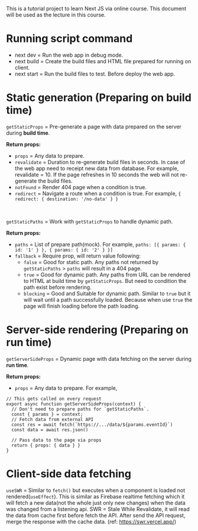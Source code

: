 This is a tutorial project to learn Next JS via online course. This document will be used as the lecture in this course.

# Running script command

- next dev = Run the web app in debug mode.
- next build = Create the build files and HTML file prepared for running on client.
- next start = Run the build files to test. Before deploy the web app.

# Static generation (Preparing on build time)

`getStaticProps` = Pre-generate a page with data prepared on the server during <b>build time</b>.

<b>Return props:</b>

- `props` = Any data to prepare.
- `revalidate` = Duration to re-generate build files in seconds. In case of the web app need to receipt new data from database.
  For example, revalidate = 10. If the page refreshes in 10 seconds the web will not re-generate the build files.
- `notFound` = Render 404 page when a condition is true.
- `redirect` = Navigate a route when a condition is true. For example, `{ redirect: { destination: '/no-data' } }`

<br/>

`getStaticPaths` = Work with `getStaticProps` to handle dynamic path.

<b>Return props:</b>

- `paths` = List of prepare path(mock). For example, `paths: [{ params: { id: '1' } }, { params: { id: '2' } }]`
- `fallback` = Require prop, will return value following:
  - `false` = Good for static path. Any paths not returned by `getStaticPaths` > `paths` will result in a 404 page.
  - `true` = Good for dynamic path. Any paths from URL can be rendered to HTML at build time by `getStaticProps`. But need to condition the path exist before rendering.
  - `blocking` = Good and Suitable for dynamic path. Similar to `true` but it will wait until a path successfully loaded. Because when use `true` the page will finish loading before the path loading.

# Server-side rendering (Preparing on run time)

`getServerSideProps` = Dynamic page with data fetching on the server during <b>run time</b>.

<b>Return props:</b>

- `props` = Any data to prepare.
  For example,

```
// This gets called on every request
export async function getServerSideProps(context) {
  // Don't need to prepare paths for `getStaticPaths`.
  const { params } = context;
  // Fetch data from external API
  const res = await fetch(`https://.../data/${params.eventId}`)
  const data = await res.json()

  // Pass data to the page via props
  return { props: { data } }
}
```

# Client-side data fetching

`useSWR` = Similar to `fetch()` but executes when a component is loaded not rendered(`useEffect`). This is similar as Firebase realtime fetching which it will fetch a new data(not the whole just only new changes) when the data was changed from a listening api.
SWR = Stale While Revalidate, it will read the data from cache first before fetch the API. After send the API request, merge the response with the cache data. (ref: https://swr.vercel.app/)
